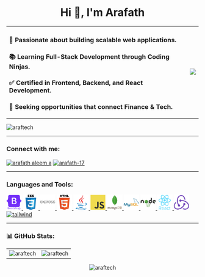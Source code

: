 <h1 align="center">Hi 👋, I'm Arafath</h1>

<table>
  <tr>
    <td>
      <h3>🌟 Passionate about building scalable web applications.</h3>
      <h3>📚 Learning Full-Stack Development through Coding Ninjas.</h3>
      <h3>✅ Certified in Frontend, Backend, and React Development.</h3>
      <h3>🔎 Seeking opportunities that connect Finance & Tech.</h3>
    </td>
    <td>
      <img src="https://media2.giphy.com/media/v1.Y2lkPTc5MGI3NjExd2FpNmgxeWh0eGNkY2xnYjVsdGpuMG5yZjJtbm05cXk2NXEweDczciZlcD12MV9pbnRlcm5hbF9naWZfYnlfaWQmY3Q9Zw/wQAbcl6iDnawokpLj9/giphy.gif" width="250">
    </td>
  </tr>
</table>

<p align="left"> <img src="https://komarev.com/ghpvc/?username=araftech&label=Profile%20views&color=0e75b6&style=flat" alt="araftech" /> </p>

---

<h3 align="left">Connect with me:</h3>
<p align="left">
<a href="https://linkedin.com/in/arafath aleem a" target="blank"><img align="center" src="https://raw.githubusercontent.com/rahuldkjain/github-profile-readme-generator/master/src/images/icons/Social/linked-in-alt.svg" alt="arafath aleem a" height="30" width="40" /></a>
<a href="https://www.leetcode.com/arafath-17" target="blank"><img align="center" src="https://raw.githubusercontent.com/rahuldkjain/github-profile-readme-generator/master/src/images/icons/Social/leet-code.svg" alt="arafath-17" height="30" width="40" /></a>
</p>

---

<h3 align="left">Languages and Tools:</h3>
<p align="left">
  <a href="https://getbootstrap.com" target="_blank" rel="noreferrer"> 
    <img src="https://raw.githubusercontent.com/devicons/devicon/master/icons/bootstrap/bootstrap-plain-wordmark.svg" alt="bootstrap" width="40" height="40"/> 
  </a> 
  <a href="https://www.w3schools.com/css/" target="_blank" rel="noreferrer"> 
    <img src="https://raw.githubusercontent.com/devicons/devicon/master/icons/css3/css3-original-wordmark.svg" alt="css3" width="40" height="40"/> 
  </a>
  <a href="https://expressjs.com" target="_blank" rel="noreferrer"> 
    <img src="https://raw.githubusercontent.com/devicons/devicon/master/icons/express/express-original-wordmark.svg" alt="express" width="40" height="40"/> 
  </a> 
  <a href="https://www.w3.org/html/" target="_blank" rel="noreferrer"> 
    <img src="https://raw.githubusercontent.com/devicons/devicon/master/icons/html5/html5-original-wordmark.svg" alt="html5" width="40" height="40"/> 
  </a> 
  <a href="https://www.java.com" target="_blank" rel="noreferrer"> 
    <img src="https://raw.githubusercontent.com/devicons/devicon/master/icons/java/java-original.svg" alt="java" width="40" height="40"/> 
  </a> 
  <a href="https://developer.mozilla.org/en-US/docs/Web/JavaScript" target="_blank" rel="noreferrer"> 
    <img src="https://raw.githubusercontent.com/devicons/devicon/master/icons/javascript/javascript-original.svg" alt="javascript" width="40" height="40"/> 
  </a> 
  <a href="https://www.mongodb.com/" target="_blank" rel="noreferrer"> 
    <img src="https://raw.githubusercontent.com/devicons/devicon/master/icons/mongodb/mongodb-original-wordmark.svg" alt="mongodb" width="40" height="40"/> 
  </a> 
  <a href="https://www.mysql.com/" target="_blank" rel="noreferrer"> 
    <img src="https://raw.githubusercontent.com/devicons/devicon/master/icons/mysql/mysql-original-wordmark.svg" alt="mysql" width="40" height="40"/> 
  </a> 
  <a href="https://nodejs.org" target="_blank" rel="noreferrer"> 
    <img src="https://raw.githubusercontent.com/devicons/devicon/master/icons/nodejs/nodejs-original-wordmark.svg" alt="nodejs" width="40" height="40"/> 
  </a> 
  <a href="https://reactjs.org/" target="_blank" rel="noreferrer"> 
    <img src="https://raw.githubusercontent.com/devicons/devicon/master/icons/react/react-original-wordmark.svg" alt="react" width="40" height="40"/> 
  </a> 
  <a href="https://redux.js.org" target="_blank" rel="noreferrer"> 
    <img src="https://raw.githubusercontent.com/devicons/devicon/master/icons/redux/redux-original.svg" alt="redux" width="40" height="40"/> 
  </a> 
  <a href="https://tailwindcss.com/" target="_blank" rel="noreferrer"> 
    <img src="https://www.vectorlogo.zone/logos/tailwindcss/tailwindcss-icon.svg" alt="tailwind" width="40" height="40"/> 
  </a> 
</p>

---

<h3 align="left">📊 GitHub Stats:</h3>
<table>
  <tr>
    <td>
      <img align="center" src="https://github-readme-stats.vercel.app/api?username=araftech&show_icons=true&locale=en" alt="araftech" />
    </td>
    <td>
      <img align="center" src="https://github-readme-streak-stats.herokuapp.com/?user=araftech&" alt="araftech" />
    </td>
  </tr>
</table>

<p align="center">
  <img align="center" src="https://github-readme-stats.vercel.app/api/top-langs?username=araftech&show_icons=true&locale=en&layout=compact" alt="araftech" />
</p>
